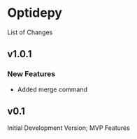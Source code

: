 # Optidepy
List of Changes

## v1.0.1
### New Features
- Added merge command

## v0.1
Initial Development Version; MVP Features